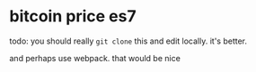 # bitcoin price es7

todo: you should really `git clone` this and edit locally. it's better.

and perhaps use webpack. that would be nice
